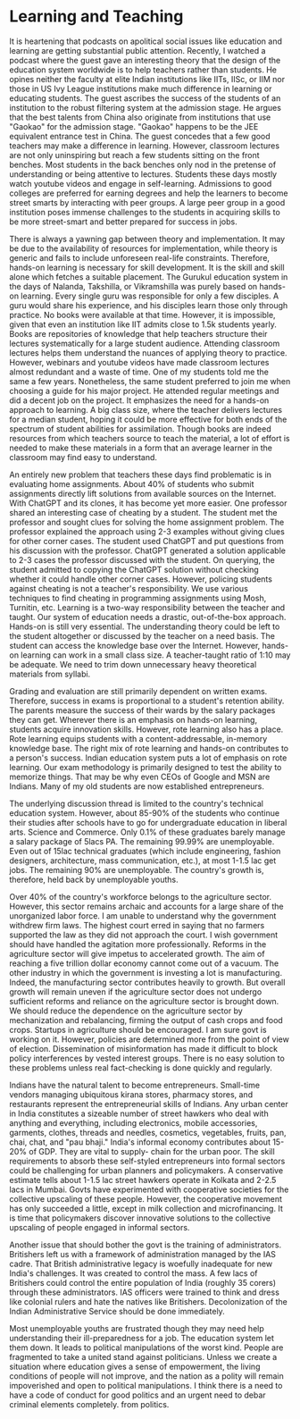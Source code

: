 # Learning and Teaching

It is heartening that podcasts on apolitical social issues like education and learning are getting substantial 
public attention. Recently, I watched a podcast where the guest gave an interesting
theory that the design of the education system worldwide is to help teachers rather than students. He opines neither the faculty
at elite Indian institutions like IITs, IISc, or IIM nor those in US Ivy League institutions make much difference in learning or
educating students. The guest ascribes the success of the students of an institution to the robust filtering system at 
the admission stage. He argues that the best talents from China also originate from institutions that use "Gaokao" for
the admission stage. "Gaokao" happens to be the JEE equivalent entrance test in China. The guest concedes that a few good teachers 
may make a difference in learning. However, classroom lectures are not only uninspiring but reach a few students sitting on the front benches. Most students in the back benches only nod
in the pretense of understanding or being attentive to lectures. Students these days mostly watch youtube videos and 
engage in self-learning. Admissions to good colleges are preferred for earning degrees and help the learners to become street smarts 
by interacting with peer groups. A large peer group in a good institution poses immense challenges to the students in acquiring
skills to be more street-smart and better prepared for success in jobs. 

There is always a yawning gap between theory and implementation. It may be due to the availability of resources for 
implementation, while theory is generic and fails to include unforeseen real-life constraints. Therefore, hands-on learning
is necessary for skill development. It is the skill and skill alone which 
fetches a suitable placement. The Gurukul education system in the days of Nalanda, Takshilla, or Vikramshilla was purely based on
hands-on learning. Every single guru was responsible for only a few disciples. A guru would share his experience, and his disciples 
learn those only through practice. No books were available at that time. However, it is impossible, given that even an
institution like IIT admits close to 1.5k students yearly. Books are repositories of knowledge that help teachers structure 
their lectures systematically for a large student audience. 
Attending classroom lectures helps them understand the nuances of applying theory to practice. However, 
webinars and youtube videos have made classroom lectures almost redundant and a waste of time. One of my students told
me the same a few years. Nonetheless, the same student preferred to join me when 
choosing a guide for his major project. He attended regular meetings and did a decent 
job on the project. It emphasizes the need for a hands-on approach to learning. A big class size, where the teacher delivers 
lectures for a median student, hoping it could be more effective for both ends of the spectrum of student abilities
for assimilation. Though books are indeed resources from which teachers source to teach the material, a lot of effort is needed 
to make these materials in a form that an average learner in the classroom may find easy to understand. 

An entirely new problem that teachers these days find problematic is in evaluating home assignments. About 40% of students 
who submit assignments directly lift solutions from available sources on the Internet. With ChatGPT and its clones, it has 
become yet more easier. One professor shared an interesting case of cheating by a student. The student met the professor and 
sought clues for solving the home assignment problem. The professor explained the approach using 2-3 examples without giving
clues for other corner cases. The student used ChatGPT and put questions from his discussion
with the professor. ChatGPT generated a solution applicable to 2-3 cases the professor discussed with the
student. On querying, the student admitted to copying the ChatGPT solution without checking whether it could
handle other corner cases. However, policing students against cheating is not a teacher's responsibility. We use
various techniques to find cheating in programming assignments using Mosh, Turnitin, etc. Learning is a two-way 
responsibility between the teacher and taught. Our system of education needs a drastic, out-of-the-box approach. Hands-on is 
still very essential. The understanding theory could be left to the student altogether or discussed by the teacher on a need 
basis. The student can access the knowledge base over the Internet. However, hands-on learning can work in a small class size.
A teacher-taught ratio of 1:10 may be adequate. We need to trim down unnecessary heavy theoretical materials from syllabi.

Grading and evaluation are still primarily dependent on written exams. Therefore, success in exams is proportional to a student's 
retention ability. The parents measure the success of their wards by
the salary packages they can get. Wherever there is an emphasis on hands-on learning, students acquire innovation skills. 
However, rote learning also has a place. Rote learning equips students with a content-addressable, in-memory 
knowledge base. The right mix of rote learning and hands-on contributes to a person's success. Indian education system puts
a lot of emphasis on rote learning. Our exam methodology is primarily designed to test the ability to memorize things. That may 
be why even CEOs of Google and MSN are Indians. Many of my old students are now established entrepreneurs.  

The underlying discussion thread is limited to the country's technical education system. However, about 85-90% of the students
who continue their studies after schools have to go for undergraduate education in liberal arts. Science and Commerce. Only 0.1% of 
these graduates barely manage a salary package of 5lacs PA. The remaining 99.99% are unemployable. Even out of 15lac technical
graduates (which include engineering, fashion designers, architecture, mass communication, etc.), at most 1-1.5 lac get 
jobs. The remaining 90% are unemployable. The country's growth is, therefore, held back by unemployable youths. 

Over 40% of the country's workforce belongs to the agriculture sector. However, this sector remains archaic and accounts for a 
large share of the unorganized labor force. I am unable to understand why the government withdrew firm laws. The highest court 
erred in saying that no farmers supported the law as they did not approach the court. I wish government should have handled 
the agitation more professionally. Reforms in the agriculture sector will give impetus to accelerated growth. The aim of reaching
a five trillion dollar economy cannot come out of a vacuum. The other industry in which the government is investing 
a lot is manufacturing. Indeed, the manufacturing sector contributes heavily to growth. But overall growth will remain
uneven if the agriculture sector does not undergo sufficient reforms and reliance on the agriculture sector is brought down. We 
should reduce the dependence on the agriculture sector by mechanization and rebalancing, firming the output of cash crops and 
food crops. Startups in agriculture should be encouraged. I am sure govt is working on it. However, policies are determined
more from the point of view of election. Dissemination of misinformation  has made it difficult to block policy
interferences by vested interest groups. There is no easy solution to these problems unless real fact-checking is
done quickly and regularly. 

Indians have the natural talent to become entrepreneurs. Small-time vendors managing ubiquitous kirana stores, pharmacy stores, and restaurants  represent the entrepreneurial skills of Indians. Any urban center in India constitutes a sizeable number of street hawkers who 
deal with anything and everything, including electronics, mobile accessories, garments, clothes, threads and needles, cosmetics,
vegetables, fruits, pan, chai, chat, and "pau bhaji." India's informal economy contributes about 15-20% of GDP. They are vital to supply-
chain for the urban poor. The skill requirements to absorb
these self-styled entrepreneurs into formal sectors could be challenging for urban planners and policymakers. A conservative estimate tells about 1-1.5 lac street hawkers operate in Kolkata and 2-2.5 lacs in Mumbai. Govts have experimented with cooperative societies for the collective upscaling of these people. However, the cooperative movement has only succeeded a little, except in milk collection and microfinancing. It is time that policymakers discover innovative solutions to the collective upscaling of people engaged in informal sectors.

Another issue that should bother the govt is the training of administrators. Britishers left us with a framework of administration managed by the IAS cadre. That British administrative legacy is woefully inadequate for new India's challenges. It was created to control the mass. A few lacs of Britishers could control the entire population of India (roughly 35 corers) through these administrators. IAS officers were trained to think and dress like colonial rulers and hate the natives like Britishers. Decolonization of the Indian Administrative Service should be done immediately.

Most unemployable youths are frustrated though they may need help understanding their ill-preparedness for a job. 
The education system let them down. It leads to political manipulations of the worst kind. People are fragmented to take a 
united stand against politicians. Unless we create a situation where education gives a sense of empowerment, the living 
conditions of people will not improve, and the nation as a polity will remain impoverished and open to political manipulations. 
I think there is a need to have a code of conduct for good politics and an urgent need to debar criminal elements completely. 
from politics. 

